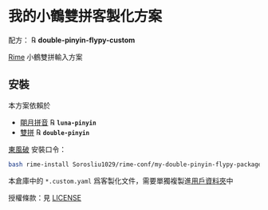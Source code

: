 # 我的小鶴雙拼客製化方案

配方： ℞ **double-pinyin-flypy-custom**

[Rime](https://rime.im) 小鶴雙拼輸入方案

## 安裝

本方案依賴於

  - [朙月拼音](https://github.com/rime/rime-luna-pinyin) ℞ **`luna-pinyin`**
  - [雙拼](https://github.com/rime/rime-double-pinyin) ℞ **`double-pinyin`**

[東風破](https://github.com/rime/plum) 安裝口令： 

```bash
bash rime-install Sorosliu1029/rime-conf/my-double-pinyin-flypy-packages.conf
```

本倉庫中的 `*.custom.yaml` 爲客製化文件，需要單獨複製進[用戶資料夾](https://github.com/rime/home/wiki/UserData)中

授權條款：見 [LICENSE](LICENSE)
